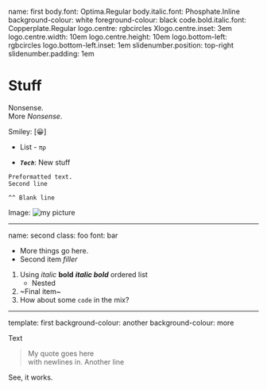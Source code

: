 name: first
body.font: Optima.Regular
body.italic.font: Phosphate.Inline
background-colour: white
foreground-colour: black
code.bold.italic.font: Copperplate.Regular
logo.centre: rgbcircles
Xlogo.centre.inset: 3em
logo.centre.width: 10em
logo.centre.height: 10em
logo.bottom-left: rgbcircles
logo.bottom-left.inset: 1em
slidenumber.position: top-right
slidenumber.padding: 1em


# Stuff

Nonsense.\
More _Nonsense_.

Smiley: [😀]

* List - `πρ`

* ***`Tech`***: New stuff

```
Preformatted text.
Second line

^^ Blank line
```

Image: ![my picture](rgbcircles (20x20))

---
name: second
class: foo
font: bar

* More  things go here.
* Second item *filler*

1. Using *italic* **bold** ***italic bold*** ordered list
    - Nested
2. ~Final item~
3. How about some `code` in the mix?

---
template: first
background-colour: another
background-colour: more

Text

> My quote goes here\
with newlines in.
> Another line

See, it works.
